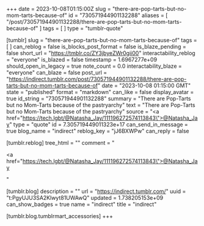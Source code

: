 +++
date = 2023-10-08T01:15:00Z
slug = "there-are-pop-tarts-but-no-mom-tarts-because-of"
id = "730571944901132288"
aliases = [ "/post/730571944901132288/there-are-pop-tarts-but-no-mom-tarts-because-of" ]
tags = [ ]
type = "tumblr-quote"

[tumblr]
slug = "there-are-pop-tarts-but-no-mom-tarts-because-of"
tags = [ ]
can_reblog = false
is_blocks_post_format = false
is_blaze_pending = false
short_url = "https://tmblr.co/ZY3jbyeZWr0gii00"
interactability_reblog = "everyone"
is_blazed = false
timestamp = 1.6967277e+09
should_open_in_legacy = true
note_count = 0.0
interactability_blaze = "everyone"
can_blaze = false
post_url = "https://indirect.tumblr.com/post/730571944901132288/there-are-pop-tarts-but-no-mom-tarts-because-of"
date = "2023-10-08 01:15:00 GMT"
state = "published"
format = "markdown"
can_like = false
display_avatar = true
id_string = "730571944901132288"
summary = "There are Pop-Tarts but no Mom-Tarts because of the pastryarchy"
text = "There are Pop-Tarts but no Mom-Tarts because of the pastryarchy"
source = "<a href=\"https://tech.lgbt/@Natasha_Jay/111196272574113843\">@Natasha_Jay</a>"
type = "quote"
id = 7.305719449011323e+17
can_send_in_message = true
blog_name = "indirect"
reblog_key = "jJ6BXWPw"
can_reply = false

[tumblr.reblog]
tree_html = ""
comment = "<p><a href=\"https://tech.lgbt/@Natasha_Jay/111196272574113843\">@Natasha_Jay</a></p>"

[tumblr.blog]
description = ""
url = "https://indirect.tumblr.com/"
uuid = "t:PgyUJU3SA2Klwyt81UWAwQ"
updated = 1.738205153e+09
can_show_badges = true
name = "indirect"
title = "indirect"

[tumblr.blog.tumblrmart_accessories]
+++
